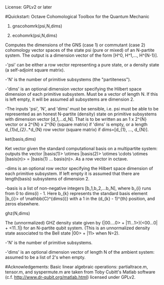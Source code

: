 License: GPLv2 or later

#Quickstart: Octave Cohomological Toolbox for the Quantum Mechanic


1. gnscohomrk(psi,N,dims)

2. ecohomrk(psi,N,dims)

Computes the dimensions of the GNS (case 1) or commutant (case 2) cohomology vector spaces of the state psi (pure or mixed) of an N-partite system.  The output is a dimension vector of the form [H^0, H^1,..., H^{N-1}].

-'psi' can be either a row vector representing a pure state, or a density state (a self-adjoint square matrix).  

-'N' is the number of primitive subsystems (the "partiteness").

-'dims' is an optional dimension vector specifying the Hilbert space dimension of each primitive subsystem.  Must be a vector of length N.  If this is left empty, it will be assumed all subsystems are dimension 2.

-The inputs 'psi', 'N', and 'dims' must be sensible, i.e. psi must be able to be represented as an honest N-partite (density) state on primitive subsystems with dimension vector [d_1,...d_N].  That is to be written as an 1 x 2^{N} vector or a 2^{N} x 2^{N} (square matrix) if 'dims' is empty, or a length d_{1}*d_{2}*..*d_{N} row vector (square matrix) if dims=[d_{1}, ..., d_{N}].

ket(basis,dims)

Ket vector given the standard computational basis on a multipartite system: outputs the vector |basis(1)> \otimes |basis(2)> \otimes \cdots \otimes |basis(n)> = |basis(1) ... basis(n)>. As a row vector in octave.

-dims is an optional row vector specifying the Hilbert space dimension of each primitive subsystem. If left empty it is assumed that there are length(basis) subsystems of dimension 2. 

-basis is a list of non-negative integers [b_1,b_2,...b_N], where b_{i} runs from 0 to dims(i) - 1.  Here b_{k} represents the standard basis element |b_{i}> of \mathbb{C}^{dims(i)}  with a 1 in the (d_{k} - 1)^{th} position, and zeros elsewhere.


ghz(N,dims)

The (unnormalized) GHZ density state given by (|00....0> + |11...1>)(<00...0| + <11..1|) for an N-partite qubit system.  (This is an unnormalized density state associated to the Bell state |00> + |11> when N=2).

-'N' is the number of primitive subsystems.


-'dims' is an optional dimension vector of length N of the ambient system: assumed to be a list of 2's when empty.

#Acknowledgements:
Basic linear algebraic operations: partialtrace.m, tensor.m, and syspermute.m are taken from Toby Cubitt's Matlab software (c.f. http://www.dr-qubit.org/matlab.html) licensed under GPLv2.
